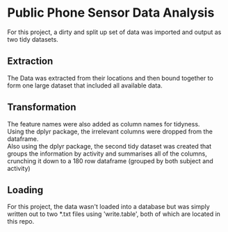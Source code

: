# Public Phone Sensor Data Analysis  

For this project, a dirty and split up set of data was imported and output as two tidy datasets.  

## Extraction  

The Data was extracted from their locations and then bound together to form one large dataset that included all available data.  

## Transformation

The feature names were also added as column names for tidyness.  
Using the dplyr package, the irrelevant columns were dropped from the dataframe.  
Also using the dplyr package, the second tidy dataset was created that groups the information by activity and summarises all of the columns, crunching it down to a 180 row dataframe (grouped by both subject and activity)

## Loading  

For this project, the data wasn't loaded into a database but was simply written out to two *.txt files using 'write.table', both of which are located in this repo.  
